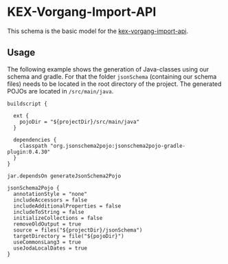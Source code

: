 # KEX-Vorgang-Import-API

This schema is the basic model for the [kex-vorgang-import-api](https://github.com/europace/kex-vorgang-import-api).

## Usage

The following example shows the generation of Java-classes using our schema and gradle. 
For that the folder `jsonSchema` (containing our schema files) needs to be located in the root directory of the project. The generated POJOs are located in `/src/main/java`.

```
buildscript {

  ext {
    pojoDir = "${projectDir}/src/main/java"
  }

  dependencies {
    classpath "org.jsonschema2pojo:jsonschema2pojo-gradle-plugin:0.4.30"
  }
}

jar.dependsOn generateJsonSchema2Pojo

jsonSchema2Pojo {
  annotationStyle = "none"
  includeAccessors = false
  includeAdditionalProperties = false
  includeToString = false
  initializeCollections = false
  removeOldOutput = true
  source = files("${projectDir}/jsonSchema")
  targetDirectory = file("${pojoDir}")
  useCommonsLang3 = true
  useJodaLocalDates = true
}
```
